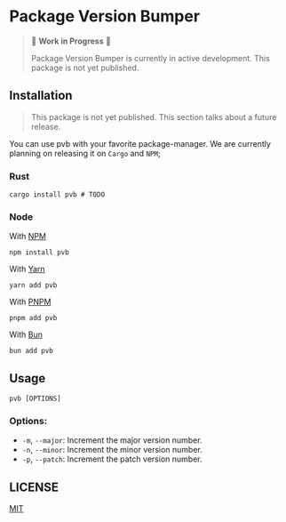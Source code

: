 # Package Version Bumper

> 🚧 **Work in Progress** 🚧
>
> Package Version Bumper is currently in active development. This package is not yet published.

## Installation

> This package is not yet published. This section talks about a future release.

You can use pvb with your favorite package-manager. We are currently planning on releasing it on `Cargo` and `NPM`;

### Rust

```shell
cargo install pvb # TODO
```

### Node

With [NPM](https://github.com/npm/cli)
```shell
npm install pvb
```

With [Yarn](https://github.com/yarnpkg/berry)
```shell
yarn add pvb
```

With [PNPM](https://github.com/pnpm/pnpm)
```shell
pnpm add pvb
```

With [Bun](https://github.com/oven-sh/bun)
```shell
bun add pvb
```

## Usage

```shell
pvb [OPTIONS]
```

### Options:
- `-m`, `--major`: Increment the major version number. 
- `-n`, `--minor`: Increment the minor version number.
- `-p`, `--patch`: Increment the patch version number.

## LICENSE

[MIT](./LICENSE)